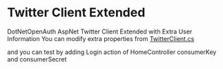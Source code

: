 Twitter Client Extended
=====================

DotNetOpenAuth AspNet Twitter Client Extended with Extra User Information
You can modify extra properties from [TwitterClient.cs](https://github.com/gokhangirgin/TwitterClientExtended/blob/master/TwitterClientExtended/src/TwitterClient2.cs)

and you can test by adding Login action of HomeController consumerKey and consumerSecret

